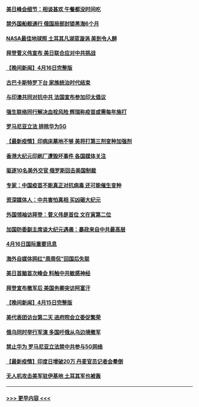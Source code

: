 #### [美日峰会细节：相谈甚欢 午餐都没时间吃](../pages/prog202/a103098257.md?t=04171652) 
#### [禁外国船舰通行 俄国局部封锁黑海6个月](../pages/prog202/a103098240.md?t=04171652) 
#### [NASA最佳地球照 土耳其凡湖蓝漩涡 美到令人醉](../pages/prog202/a103098204.md?t=04171652) 
#### [拜登菅义伟宣布 美日联合应对中共挑战](../pages/prog202/a103098064.md?t=04171652) 
#### [【晚间新闻】4月16日完整版](../pages/prog202/a103098080.md?t=04171652) 
#### [古巴卡斯特罗下台 家族统治时代结束](../pages/prog202/a103097957.md?t=04171652) 
#### [与印澳共同对抗中共 法国宣布参加印太倡议](../pages/prog202/a103097855.md?t=04171652) 
#### [强生联络同行解决血栓风险 辉瑞称疫苗或需每年施打](../pages/prog202/a103097925.md?t=04171652) 
#### [罗马尼亚立法 排除华为5G](../pages/prog202/a103097836.md?t=04171652) 
#### [【最新疫情】印病床墓地不够 美将打第三剂变种加强剂](../pages/prog202/a103097671.md?t=04171652) 
#### [香港大纪元印刷厂遭毁坏事件 各国媒体关注](../pages/prog202/a103097866.md?t=04171652) 
#### [驱逐10名美外交官 俄罗斯回击美国制裁](../pages/prog202/a103097856.md?t=04171652) 
#### [专家：中国疫苗不能真正对抗病毒 还可能催生变种](../pages/prog202/a103097701.md?t=04171652) 
#### [资深媒体人：中共害怕真相 买凶砸大纪元](../pages/prog202/a103097523.md?t=04171652) 
#### [外国领袖访拜登：菅义伟是首位 文在寅第二位](../pages/prog202/a103097422.md?t=04171652) 
#### [加国防委副主席谈大纪元遇袭：暴政来自中共最高层](../pages/prog202/a103097454.md?t=04171652) 
#### [4月16日国际重要讯息](../pages/prog202/a103097416.md?t=04171652) 
#### [海外自媒体网红“周周侃”回国后失联](../pages/prog202/a103097323.md?t=04171652) 
#### [美日首脑首次峰会 料触中共敏感神经](../pages/prog202/a103097320.md?t=04171652) 
#### [拜登宣布撤军后 美国务卿突访阿富汗](../pages/prog202/a103097029.md?t=04171652) 
#### [【晚间新闻】4月15日完整版](../pages/prog202/a103097234.md?t=04171652) 
#### [美代表团访台第二天 进府院会立委促繁荣](../pages/prog202/a103097162.md?t=04171652) 
#### [俄乌同时举行军演 多国吁俄从乌边境撤军](../pages/prog202/a103096774.md?t=04171652) 
#### [禁止华为 罗马尼亚立法禁中共参与5G网络](../pages/prog202/a103097118.md?t=04171652) 
#### [【最新疫情】印度日增破20万 丹麦官员记者会晕倒](../pages/prog202/a103096874.md?t=04171652) 
#### [无人机攻击美军驻伊基地 土耳其军也被轰](../pages/prog202/a103097072.md?t=04171652) 

----
#### [ >>> 更早内容 <<< ](../indexes/prog202-earlier.md)
